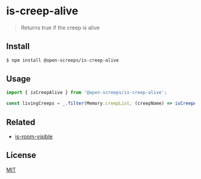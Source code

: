 # is-creep-alive
> Returns true if the creep is alive

## Install
```sh
$ npm install @open-screeps/is-creep-alive
```

## Usage
```typescript
import { isCreepAlive } from '@open-screeps/is-creep-alive';

const livingCreeps = _.filter(Memory.creepList, (creepName) => isCreepAlive(creepName))
```

## Related
- [is-room-visible](https://github.com/PostCrafter/open-screeps/tree/master/src/is-room-visible)

## License
[MIT](../../license.md)

